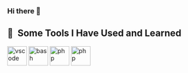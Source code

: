 ### Hi there 👋
<h2> 🚀 &nbsp;Some Tools I Have Used and Learned</h2>
<p align="left">
<img src="https://cdn.jsdelivr.net/gh/devicons/devicon/icons/vscode/vscode-original.svg" alt="vscode" width="45" height="45"/>
<img src="https://cdn.jsdelivr.net/gh/devicons/devicon/icons/bash/bash-original.svg" alt="bash" width="45" height="45"/>
<img src="https://cdn.jsdelivr.net/gh/devicons/devicon/icons/php/php-original.svg" alt="php" width="45" height="45"/>
<img src="[https://cdn.jsdelivr.net/gh/devicons/devicon/icons/php/php-original.svg" alt="php" width="45" height="45](https://camo.githubusercontent.com/a7035d10bbfd774d12b32fa3b845bd69e807b83173ee3f96e0730bccb9dc0d20/68747470733a2f2f692e6962622e636f2f76785a637178732f446973652d6f2d73696e2d742d74756c6f2d392e706e67)"/>
 
</p>
